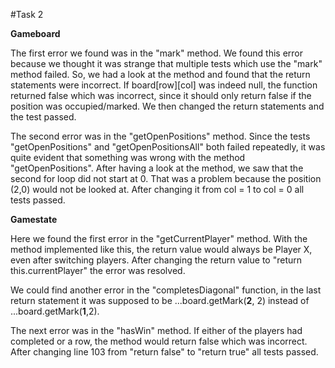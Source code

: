 #Task 2

**Gameboard**

The first error we found was in the "mark" method. We found this error because we thought it was strange that multiple tests which use the "mark" method failed. So, we had a look at the method and found that the return statements were incorrect. If board[row][col] was indeed null, the function returned false which was incorrect, since it should only return false if the position was occupied/marked. We then changed the return statements and the test passed.

The second error was in the "getOpenPositions" method. Since the tests "getOpenPositions" and "getOpenPositionsAll" both failed repeatedly, it was quite evident that something was wrong with the method "getOpenPositions". After having a look at the method, we saw that the second for loop did not start at 0. That was a problem because the position (2,0) would not be looked at. After changing it from col = 1 to col = 0 all tests passed.

**Gamestate**

Here we found the first error in the "getCurrentPlayer" method. With the method implemented like this, the return value would always be Player X, even after switching players. After changing the return value to "return this.currentPlayer" the error was resolved.

We could find another error in the "completesDiagonal" function, in the last return statement it was supposed to be ...board.getMark(**2**, 2) instead of ...board.getMark(**1**,2).

The next error was in the "hasWin" method. If either of the players had completed or a row, the method would return false which was incorrect. After changing line 103 from "return false" to "return true" all tests passed.

